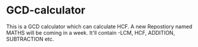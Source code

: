 # GCD-calculator
This is a GCD calculator which can calculate HCF. A new Repostiory named MATHS will be coming in a week. It'll contain -LCM, HCF, ADDITION, SUBTRACTION etc.
